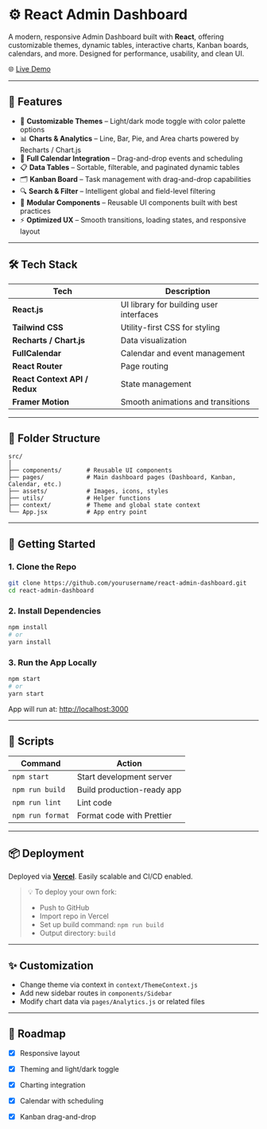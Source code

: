 # ⚙️ React Admin Dashboard

A modern, responsive Admin Dashboard built with **React**, offering customizable themes, dynamic tables, interactive charts, Kanban boards, calendars, and more. Designed for performance, usability, and clean UI. 

🌐 [Live Demo](https://admin-dashboard-rosy-rho.vercel.app/)

---

## 📸 Features

- 🎨 **Customizable Themes** – Light/dark mode toggle with color palette options
- 📊 **Charts & Analytics** – Line, Bar, Pie, and Area charts powered by Recharts / Chart.js
- 📅 **Full Calendar Integration** – Drag-and-drop events and scheduling
- 📋 **Data Tables** – Sortable, filterable, and paginated dynamic tables
- 🗂 **Kanban Board** – Task management with drag-and-drop capabilities
- 🔍 **Search & Filter** – Intelligent global and field-level filtering
- 🧩 **Modular Components** – Reusable UI components built with best practices
- ⚡ **Optimized UX** – Smooth transitions, loading states, and responsive layout

---

## 🛠️ Tech Stack

| Tech               | Description                            |
|--------------------|----------------------------------------|
| **React.js**       | UI library for building user interfaces |
| **Tailwind CSS**   | Utility-first CSS for styling           |
| **Recharts / Chart.js** | Data visualization                |
| **FullCalendar**   | Calendar and event management           |
| **React Router**   | Page routing                            |
| **React Context API / Redux** | State management              |
| **Framer Motion**  | Smooth animations and transitions       |

---

## 📁 Folder Structure

```
src/
│
├── components/       # Reusable UI components
├── pages/            # Main dashboard pages (Dashboard, Kanban, Calendar, etc.)
├── assets/           # Images, icons, styles
├── utils/            # Helper functions
├── context/          # Theme and global state context
└── App.jsx           # App entry point
```

---

## 🚀 Getting Started

### 1. Clone the Repo

```bash
git clone https://github.com/yourusername/react-admin-dashboard.git
cd react-admin-dashboard
```

### 2. Install Dependencies

```bash
npm install
# or
yarn install
```

### 3. Run the App Locally

```bash
npm start
# or
yarn start
```

App will run at: [http://localhost:3000](http://localhost:3000)

---

## 🧪 Scripts

| Command            | Action                                 |
|--------------------|----------------------------------------|
| `npm start`        | Start development server               |
| `npm run build`    | Build production-ready app             |
| `npm run lint`     | Lint code                              |
| `npm run format`   | Format code with Prettier              |

---

## 📦 Deployment

Deployed via **[Vercel](https://vercel.com/)**. Easily scalable and CI/CD enabled.

> 💡 To deploy your own fork:
>
> - Push to GitHub
> - Import repo in Vercel
> - Set up build command: `npm run build`
> - Output directory: `build`

---

## ✨ Customization

- Change theme via context in `context/ThemeContext.js`
- Add new sidebar routes in `components/Sidebar`
- Modify chart data via `pages/Analytics.js` or related files

---

## 📅 Roadmap

- [x] Responsive layout
- [x] Theming and light/dark toggle
- [x] Charting integration
- [x] Calendar with scheduling
- [x] Kanban drag-and-drop

